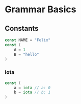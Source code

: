 # Grammar Basics

## Constants

```go
const NAME = "Felix"
const (
    A = 1
    B = "hello"
)
```

### iota

```go
const (
    a = iota // a: 0
    b = iota // b: 1
)
```
